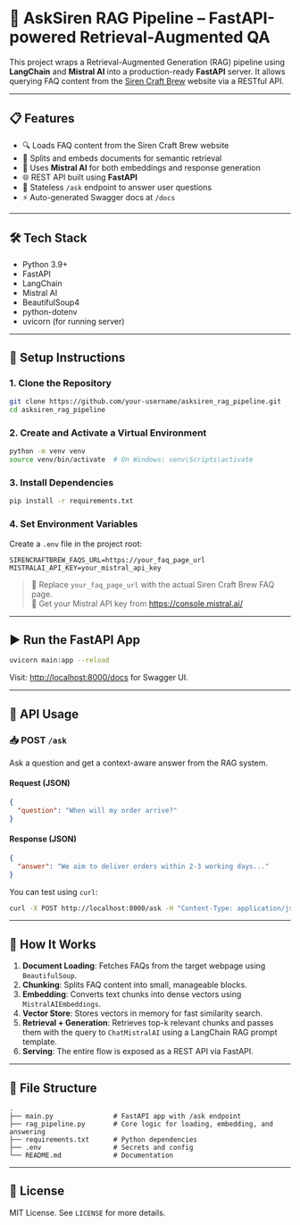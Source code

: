 # 🧠 AskSiren RAG Pipeline – FastAPI-powered Retrieval-Augmented QA

This project wraps a Retrieval-Augmented Generation (RAG) pipeline using **LangChain** and **Mistral AI** into a production-ready **FastAPI** server. It allows querying FAQ content from the [Siren Craft Brew](https://www.sirencraftbrew.com/) website via a RESTful API.

---

## 📋 Features

- 🔍 Loads FAQ content from the Siren Craft Brew website
- 🧩 Splits and embeds documents for semantic retrieval
- 🧠 Uses **Mistral AI** for both embeddings and response generation
- 🌐 REST API built using **FastAPI**
- 🔄 Stateless `/ask` endpoint to answer user questions
- ⚡ Auto-generated Swagger docs at `/docs`

---

## 🛠️ Tech Stack

- Python 3.9+
- FastAPI
- LangChain
- Mistral AI
- BeautifulSoup4
- python-dotenv
- uvicorn (for running server)

---

## 🚀 Setup Instructions

### 1. Clone the Repository

```bash
git clone https://github.com/your-username/asksiren_rag_pipeline.git
cd asksiren_rag_pipeline
```

### 2. Create and Activate a Virtual Environment

```bash
python -m venv venv
source venv/bin/activate  # On Windows: venv\Scripts\activate
```

### 3. Install Dependencies

```bash
pip install -r requirements.txt
```

### 4. Set Environment Variables

Create a `.env` file in the project root:

```
SIRENCRAFTBREW_FAQS_URL=https://your_faq_page_url
MISTRALAI_API_KEY=your_mistral_api_key
```

> 🔑 Replace `your_faq_page_url` with the actual Siren Craft Brew FAQ page.  
> 🔑 Get your Mistral API key from https://console.mistral.ai/

---

## ▶️ Run the FastAPI App

```bash
uvicorn main:app --reload
```

Visit: [http://localhost:8000/docs](http://localhost:8000/docs) for Swagger UI.

---

## 🔗 API Usage

### 📥 POST `/ask`

Ask a question and get a context-aware answer from the RAG system.

#### Request (JSON)
```json
{
  "question": "When will my order arrive?"
}
```

#### Response (JSON)
```json
{
  "answer": "We aim to deliver orders within 2-3 working days..."
}
```

You can test using `curl`:

```bash
curl -X POST http://localhost:8000/ask -H "Content-Type: application/json" -d '{"question": "When do you ship orders?"}'
```

---

## 🧾 How It Works

1. **Document Loading**: Fetches FAQs from the target webpage using `BeautifulSoup`.
2. **Chunking**: Splits FAQ content into small, manageable blocks.
3. **Embedding**: Converts text chunks into dense vectors using `MistralAIEmbeddings`.
4. **Vector Store**: Stores vectors in memory for fast similarity search.
5. **Retrieval + Generation**: Retrieves top-k relevant chunks and passes them with the query to `ChatMistralAI` using a LangChain RAG prompt template.
6. **Serving**: The entire flow is exposed as a REST API via FastAPI.

---

## 📁 File Structure

```
.
├── main.py               # FastAPI app with /ask endpoint
├── rag_pipeline.py       # Core logic for loading, embedding, and answering
├── requirements.txt      # Python dependencies
├── .env                  # Secrets and config
└── README.md             # Documentation
```

---

## 📘 License

MIT License. See `LICENSE` for more details.
